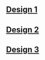 ## [Design 1](https://cpccu.github.io/Daily-Tasks/old_design/index.html)

## [Design 2](https://cpccu.github.io/Daily-Tasks/old_design2/index.html)

## [Design 3](https://cpccu.github.io/Daily-Tasks/old_design3/index.html)
